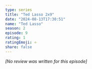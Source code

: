 ```yaml
---
type: series
title: "Ted Lasso 2x9"
date: "2024-08-13T17:30:51"
name: "Ted Lasso"
season: 2
episode: 9
rating: 1
ratingEmoji: ⭐️
share: false
---
```


*[No review was written for this episode]*
